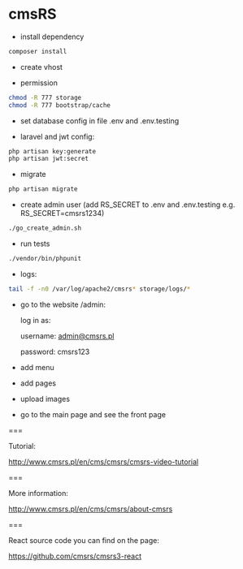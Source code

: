 # cmsRS


* install dependency

```bash
composer install
```

* create vhost

* permission

```bash
chmod -R 777 storage
chmod -R 777 bootstrap/cache
```

* set database config in file .env and .env.testing

* laravel and jwt config:

```bash
php artisan key:generate
php artisan jwt:secret
```

* migrate

```bash
php artisan migrate
```

* create admin user (add RS_SECRET to .env and .env.testing e.g. RS_SECRET=cmsrs1234)

```bash
./go_create_admin.sh
```

* run tests

```bash
./vendor/bin/phpunit
```

* logs:

```bash
tail -f -n0 /var/log/apache2/cmsrs* storage/logs/*
```

* go to the website /admin:

    log in as:

    username: admin@cmsrs.pl

    password: cmsrs123

* add menu
    
* add pages
   
* upload images

* go to the main page and see the front page

===

Tutorial:

http://www.cmsrs.pl/en/cms/cmsrs/cmsrs-video-tutorial

===

More information:

http://www.cmsrs.pl/en/cms/cmsrs/about-cmsrs

===

React source code you can find on the page:

https://github.com/cmsrs/cmsrs3-react

